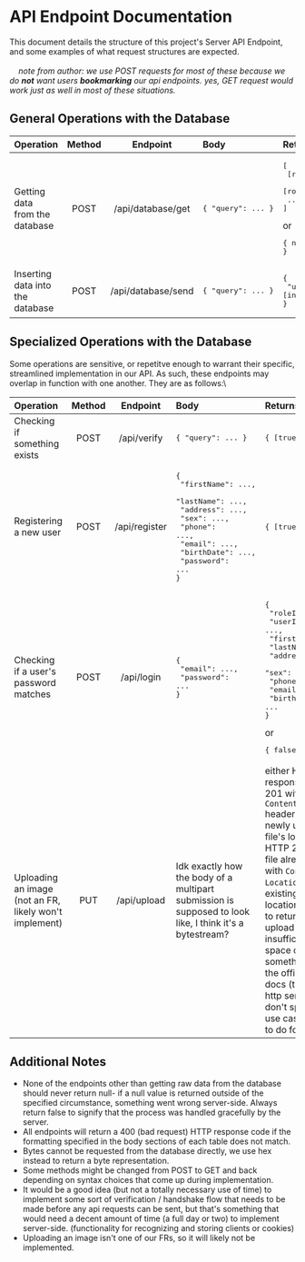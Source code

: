 # API Endpoint Documentation
This document details the structure of this project's Server API Endpoint, and some examples of what request structures are expected.\
\
&nbsp;&nbsp;&nbsp;&nbsp;*note from author: we use POST requests for most of these because we do __not__ want users __bookmarking__ our api endpoints. yes, GET request would work just as well in most of these situations.*

## General Operations with the Database
| Operation | Method | Endpoint | Body | Returns |
| :-- | :-: | :-: | :-- | :-- |
| Getting data<br>from the database | POST | /api/database/get | <pre>\{ "query": ... \}</pre> | <pre>\[<br>  \[row1col1, row1col2, ...\],<br>  \[row2col1, row2col2, ...\],<br>  ...<br>\]</pre>or<br><pre>\{ null \}</pre>
| Inserting data into<br>the database | POST | /api/database/send | <pre>\{ "query": ... \}</pre> | <pre>\{<br>  "updated": \[int\]<br>\}</pre> |

## Specialized Operations with the Database
Some operations are sensitive, or repetitve enough to warrant their specific, streamlined implementation in our API. As such, these endpoints may overlap in function with one another. They are as follows:\

| Operation | Method | Endpoint | Body | Returns |
| :-- | :-: | :-: | :-- | :-- |
| Checking if something exists | POST | /api/verify | <pre>\{ "query": ... \}</pre> | <pre>\{ \[true\|false\] \}</pre> |
| Registering a new user | POST | /api/register | <pre>\{<br>  "firstName": ...,<br>  "lastName": ...,<br>  "address": ...,<br>  "sex": ...,<br>  "phone": ...,<br>  "email": ...,<br>  "birthDate": ...,<br>  "password": ...<br>\}</pre> | <pre>\{ \[true\|false\] \}</pre> |
| Checking if a user's password matches | POST | /api/login | <pre>\{<br>  "email": ...,<br>  "password": ...<br>\} | <pre>\{<br>  "roleId": ...,<br>  "userId": ...,<br>  "firstName": ...,<br>  "lastName": ...,<br>  "address": ...,<br>  "sex": ...,<br>  "phone": ...,<br>  "email": ...,<br>  "birthDate": ...<br>\}</pre>or<br><pre>\{ false \}</pre> |
| Uploading an image (not an FR, likely won't implement) | PUT | /api/upload | Idk exactly how the body of a multipart submission is supposed to look like, I think it's a bytestream? | either HTTP response code 201 with the `Content-Location` header set to the newly uploaded file's location, or HTTP 204 if the file already exists, with `Content-Location` set to the existing file's location. IDK what to return if the upload fails due to insufficent disk space or something else, as the offical MDN docs (they define http semantics) don't specify that use case or what to do for it. |

## Additional Notes
- None of the endpoints other than getting raw data from the database should never return null- if a null value is returned outside of the specified circumstance, something went wrong server-side. Always return false to signify that the process was handled gracefully by the server. 
- All endpoints will return a 400 (bad request) HTTP response code if the formatting specified in the body sections of each table does not match.
- Bytes cannot be requested from the database directly, we use hex instead to return a byte representation.
- Some methods might be changed from POST to GET and back depending on syntax choices that come up during implementation.
- It would be a good idea (but not a totally necessary use of time) to implement some sort of verification / handshake flow that needs to be made before any api requests can be sent, but that's something that would need a decent amount of time (a full day or two) to implement server-side. (functionality for recognizing and storing clients or cookies)
- Uploading an image isn't one of our FRs, so it will likely not be implemented.
